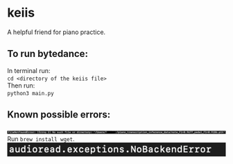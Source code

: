 # keiis
A helpful friend for piano practice.


## To run bytedance:
In terminal run:\
`cd <directory of the keiis file>`\
Then run:\
`python3 main.py`

## Known possible errors:
![plot](./FileNotFoundError.jpeg)\
Run `brew install wget`. \
![plot](.\audioread.exception.NoBackendError.png)

